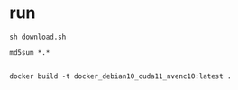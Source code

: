 # run
```shell
sh download.sh

md5sum *.*


docker build -t docker_debian10_cuda11_nvenc10:latest .
```